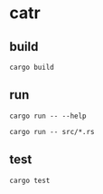 # catr

## build

```shell
cargo build
```

## run

```shell
cargo run -- --help
```

```shell
cargo run -- src/*.rs
```

## test

```shell
cargo test
```
